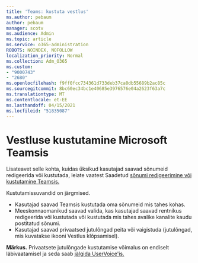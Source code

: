 ```yaml
---
title: 'Teams: kustuta vestlus'
ms.author: pebaum
author: pebaum
manager: scotv
ms.audience: Admin
ms.topic: article
ms.service: o365-administration
ROBOTS: NOINDEX, NOFOLLOW
localization_priority: Normal
ms.collection: Adm_O365
ms.custom:
- "9000743"
- "2680"
ms.openlocfilehash: f9ff0fcc734361d733deb37ca0db55689b2ac85c
ms.sourcegitcommit: 8bc60ec34bc1e40685e3976576e04a2623f63a7c
ms.translationtype: MT
ms.contentlocale: et-EE
ms.lasthandoff: 04/15/2021
ms.locfileid: "51835087"
---
```

# <a name="delete-a-chat-in-microsoft-teams"></a>Vestluse kustutamine Microsoft Teamsis

Lisateavet selle kohta, kuidas üksikud kasutajad saavad sõnumeid redigeerida või kustutada, leiate vaatest Saadetud [sõnumi redigeerimine või kustutamine Teamsis.](https://support.office.com/article/5f1fe604-a900-4a07-b8b7-8cf70ed6b263) 

Kustutamissuvandid on järgmised.

- Kasutajad saavad Teamsis kustutada oma sõnumeid mis tahes kohas.
- Meeskonnaomanikud saavad valida, kas kasutajad saavad rentnikus redigeerida või kustutada või kustutada mis tahes avalike kanalite kaudu postitatud sõnumi.
- Kasutajad saavad privaatsed jutulõngad peita või vaigistuda (jutulõngad, mis kuvatakse ikooni Vestlus klõpsamisel).

**Märkus.** Privaatsete jutulõngade kustutamise võimalus on endiselt läbivaatamisel ja seda saab [jälgida UserVoice'is.](https://microsoftteams.uservoice.com/forums/555103-public/suggestions/33535006-delete-private-chat-threads) 